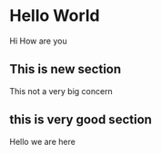 # Hello World


Hi How are you


## This is new section

This not a very big concern


## this is very good section
 

Hello we are here
